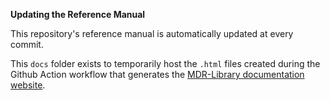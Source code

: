 **Updating the Reference Manual** 

This repository's reference manual is automatically updated at every commit.

This `docs` folder exists to temporarily host the `.html` files created during the Github Action workflow that generates the [MDR-Library documentation website](https://qib-sheffield.github.io/MDR-Library/).
